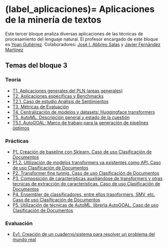 
(label_aplicaciones)=
Aplicaciones de la minería de textos
====================================

Este tercer bloque analiza diversas aplicaciones de las técnicas de procesamiento del lenguaje natural. El profesor encargado de este bloque es [Yoan Gutiérrez][yoan url]. Colaboradores: [José I. Abbreu Salas][abreu url]  y [Javier Fernández Martínez][javi url]

## Temas del bloque 3


### Teoría

- [T1. Aplicaciones generales del PLN (areas generales)][t1]
- [T2. Aplicaciones específicas y Benchmacks][t2]
- [T2.1. Caso de estudio Análisis de Sentimientos][t2.1]
- [T3. Métricas de Evaluación][t3]
- [T4. Centralización de modelos y datasets: Huggingface transformers][t4]
- [T5. AutoML. Descripción general y estado de la cuestión][t5]
- [T5.1. AutoGOAL: Marco de trabajo para la generación de pipelines óptimos][t5.1]

### Prácticas

- [P1. Creación de baseline con Sklearn. Caso de uso Clasificación de Documentos][p1]
- [P1.2. Utilización de modelos transformers ya existentes como API. Caso de uso Clasificación de Documentos][p2]
- [P2. Transformer fine tunnig. Caso de uso Clasificación de Documentos][p3]
- [P3. Composición de características auxiliándose de transformers y otras tecnicas de extracción de  características. Caso de uso Clasificación de Documentos][p4]
- [P4. Ensembler de classificadores, entre ellos trasnformers, SMV, etc.  Caso de uso Clasificación  de Documentos][p5]
- [P5. Utilización de técnicas de AutoML, libreria AutoGOAL.  Caso de uso Clasificación de Documentos][p6]

### Evaluación

- [Ev1. Creación de un cuaderno/sistema para resolver un problema del mundo real][ev1]


[abreu url]: https://scholar.google.es/citations?user=62u6KEkAAAAJ&hl=es
[javi url]: https://cvnet.cpd.ua.es/curriculum-breve/es/fernandez-martinez-javier/321
[yoan url]: https://cvnet.cpd.ua.es/curriculum-breve/es/gutierrez-vazquez-yoan/49618  

[t1]: https://jaspock.github.io/mtextos//bloque3_t1_aplicaciones.html
[t2]: https://jaspock.github.io/mtextos/bloque3_t2_subaplicaciones-benchmarks.html
[t2.1]: https://jaspock.github.io/mtextos/bloque3_t2.1_analisis_sentimientos.html
[t3]: https://jaspock.github.io/mtextos/bloque3_t3.1_metricas.html
[t4]: https://jaspock.github.io/mtextos/bloque3_t4_huggingface.html
[t5]: https://jaspock.github.io/mtextos/bloque3_t5_automl.html
[t5.1]: https://jaspock.github.io/mtextos/bloque3_t5.1_autogoal.html

[p1]: https://jaspock.github.io/mtextos/bloque3_p1_SA-Pipeline-Reviews.html
[p2]: https://jaspock.github.io/mtextos/bloque3_p2_SA-Transformers-Basic.html
[p3]: https://jaspock.github.io/mtextos/bloque3_p3_SA-Transformers-Training-FineTuning.html
[p4]: https://jaspock.github.io/mtextos/bloque3_p4_SA-Transformers-Training-Custom.html
[p5]: https://jaspock.github.io/mtextos/bloque3_p5-SA-Ensemble.html
[p6]: https://jaspock.github.io/mtextos/bloque3_p6_SA-AutoGOAL.html

[ev1]: https://jaspock.github.io/mtextos/bloque3_ev.html